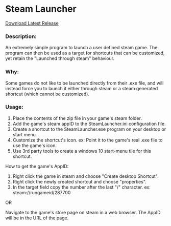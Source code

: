 # Steam Launcher

[Download Latest Release](https://github.com/gorey666/SteamLauncher/releases)

### Description:
An extremely simple program to launch a user defined steam game. The program can then be used
as a target for shortcuts that can be customized, yet retain the "Launched through steam" behaviour.

### Why:
Some games do not like to be launched directly from their .exe file, and will instead force you to launch it either through
steam or a steam generated shortcut (which cannot be customized).

### Usage:
1. Place the contents of the zip file in your game's steam folder.
2. Add the game's steam appID to the SteamLauncher.ini configuration file.
3. Create a shortcut to the SteamLauncher.exe program on your desktop or start menu.
4. Customize the shortcut's icon. ex: Point it to the game's real .exe file to use the game's icon.
5. Use 3rd party tools to create a windows 10 start-menu tile for this shortcut.

How to get the game's AppID:
1. Right click the game in steam and choose "Create desktop Shortcut".
2. Right click the newly created shortcut and choose "properties".
3. In the target field copy the number after the last "/" character. ex: steam://rungameid/287700

OR

Navigate to the game's store page on steam in a web browser. The AppID will be in the URL of the page.


